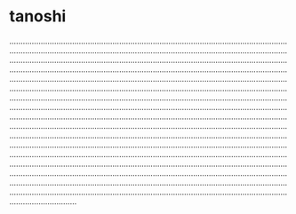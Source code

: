 # tanoshi

..........................................................................................................................................................................................................................................................................................................................................................................................................................................................................................................................................................................................................................................................................................................................................................................................................................................................................................................................................................................................................................................................................................................................................................................................................................................................................................................................................................................................................................................................................................................................................................................................................................................................................................................................................................................................................................................................................................................................................................................................................................................................................................................................................................................................................................